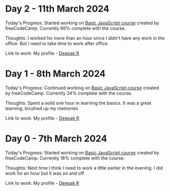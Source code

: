 # Day 2 - 11th March 2024
Today's Progress: Started working on [Basic JavaScript course](https://www.freecodecamp.org/learn/javascript-algorithms-and-data-structures-v8/) created by freeCodeCamp.  Currently 66% complete with the course.

Thoughts: I worked for more than an hour since I didn't have any work in the office. But I need to take time to work after office.

Link to work: My profile - [Deepak R](https://www.freecodecamp.org/deepakr)

# Day 1 - 8th March 2024
Today's Progress: Continued working on [Basic JavaScript course](https://www.freecodecamp.org/learn/javascript-algorithms-and-data-structures-v8/) created by freeCodeCamp. Currently 34% complete with the course.

Thoughts: Spent a solid one hour in learning the basics. It was a great learning, brushed up my memories

Link to work: My profile - [Deepak R](https://www.freecodecamp.org/deepakr)

# Day 0 - 7th March 2024
Today's Progress: Started working on [Basic JavaScript course](https://www.freecodecamp.org/learn/javascript-algorithms-and-data-structures-v8/) created by freeCodeCamp.  Currently 18% complete with the course.

Thoughts: Next time I think I need to work a little earlier in the evening. I did work for an hour but it was on and off.

Link to work: My profile - [Deepak R](https://www.freecodecamp.org/deepakr)